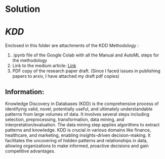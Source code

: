 # Solution

# *KDD*

Enclosed in this folder are attachments of the KDD Methodology :
1. .ipynb file of the Google Colab with all the Manual and AutoML steps for the methodology
2. Link to the medium article: [Link](https://addy07.medium.com/rhythms-of-discovery-a-comparative-dance-through-music-descriptions-using-manual-and-automated-7295cad2a9f3)
3. PDF copy of the research paper draft. (Since I faced issues in publishing papers to arxiv, I have attached my draft pdf copies)

## Information:

Knowledge Discovery in Databases (KDD) is the comprehensive process of identifying valid, novel, potentially useful, and ultimately understandable patterns from large volumes of data. It involves several steps including selection, preprocessing, transformation, data mining, and interpretation/evaluation. The data mining step applies algorithms to extract patterns and knowledge. KDD is crucial in various domains like finance, healthcare, and marketing, enabling insights-driven decision-making. It facilitates the uncovering of hidden patterns and relationships in data, allowing organizations to make informed, proactive decisions and gain competitive advantages.
